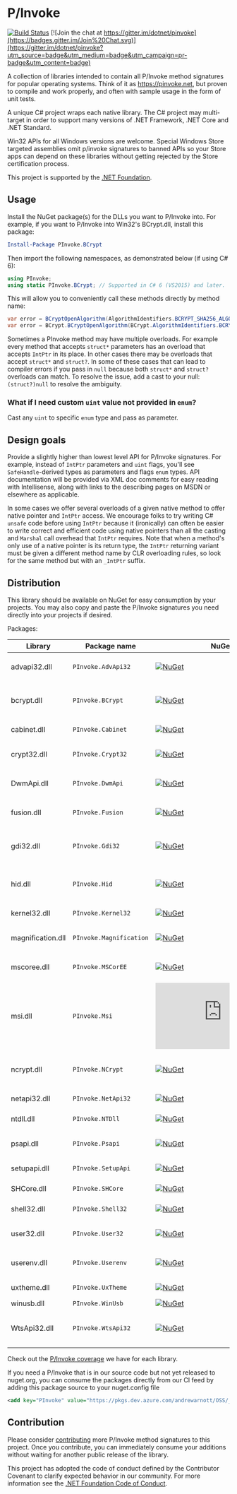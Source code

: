 # P/Invoke

[![Build Status](https://dev.azure.com/andrewarnott/OSS/_apis/build/status/dotnet.pinvoke?branchName=master)](https://dev.azure.com/andrewarnott/OSS/_build?definitionId=39&branchName=master)
[![Join the chat at https://gitter.im/dotnet/pinvoke](https://badges.gitter.im/Join%20Chat.svg)](https://gitter.im/dotnet/pinvoke?utm_source=badge&utm_medium=badge&utm_campaign=pr-badge&utm_content=badge)

A collection of libraries intended to contain all P/Invoke method signatures for popular operating systems.
Think of it as https://pinvoke.net, but proven to compile and work properly, and often
with sample usage in the form of unit tests.

A unique C# project wraps each native library.
The C# project may multi-target in order to support many versions of .NET Framework, .NET Core and .NET Standard.

Win32 APIs for all Windows versions are welcome.
Special Windows Store targeted assemblies omit p/invoke signatures to banned APIs so your Store apps can depend on these libraries without getting rejected by the Store certification process.

This project is supported by the [.NET Foundation](https://dotnetfoundation.org).

## Usage

Install the NuGet package(s) for the DLLs you want to P/Invoke into.
For example, if you want to P/Invoke into Win32's BCrypt.dll, install this package:

```powershell
Install-Package PInvoke.BCrypt
```

Then import the following namespaces, as demonstrated below (if using C# 6):

```csharp
using PInvoke;
using static PInvoke.BCrypt; // Supported in C# 6 (VS2015) and later.
```

This will allow you to conveniently call these methods directly by method name:

```csharp
var error = BCryptOpenAlgorithm(AlgorithmIdentifiers.BCRYPT_SHA256_ALGORITHM); // C# 6 syntax
var error = BCrypt.BCryptOpenAlgorithm(BCrypt.AlgorithmIdentifiers.BCRYPT_SHA256_ALGORITHM); // C# 5 syntax
```

Sometimes a PInvoke method may have multiple overloads. For example every method that accepts
`struct*` parameters has an overload that accepts `IntPtr` in its place. In other cases there
may be overloads that accept `struct*` and `struct?`. In some of these cases that can lead to
compiler errors if you pass in `null` because both `struct*` and `struct?` overloads can match.
To resolve the issue, add a cast to your null: `(struct?)null` to resolve the ambiguity.

### What if I need custom `uint` value not provided in `enum`?

Cast any `uint` to specific `enum` type and pass as parameter.

## Design goals

Provide a slightly higher than lowest level API for P/Invoke signatures.
For example, instead of `IntPtr` parameters and `uint` flags, you'll see `SafeHandle`-derived
types as parameters and flags `enum` types. API documentation will be provided via XML doc comments
for easy reading with Intellisense, along with links to the describing pages on MSDN
or elsewhere as applicable.

In some cases we offer several overloads of a given native method to offer native pointer and
`IntPtr` access. We encourage folks to try writing C# `unsafe` code before using `IntPtr` because
it (ironically) can often be easier to write correct and efficient code using native pointers than
all the casting and `Marshal` call overhead that `IntPtr` requires.
Note that when a method's only use of a native pointer is its return type, the `IntPtr` returning
variant must be given a different method name by CLR overloading rules, so look for the same method
but with an `_IntPtr` suffix.

## Distribution

This library should be available on NuGet for easy consumption by your projects.
You may also copy and paste the P/Invoke signatures you need directly into your projects if desired.

Packages:

Library      | Package name     | NuGet       | Description
-------------|------------------|-------------|-------------
advapi32.dll |`PInvoke.AdvApi32`| [![NuGet](https://buildstats.info/nuget/PInvoke.AdvApi32)](https://www.nuget.org/packages/PInvoke.AdvApi32)|Windows Advanced Services
bcrypt.dll   |`PInvoke.BCrypt`  | [![NuGet](https://buildstats.info/nuget/PInvoke.BCrypt)](https://www.nuget.org/packages/PInvoke.BCrypt)|[Windows Cryptography API: Next Generation][CNG]
cabinet.dll  |`PInvoke.Cabinet` | [![NuGet](https://buildstats.info/nuget/PInvoke.Cabinet)](https://www.nuget.org/packages/PInvoke.Cabinet)|[Cabinet API Functions][Cabinet]
crypt32.dll  |`PInvoke.Crypt32` | [![NuGet](https://buildstats.info/nuget/PInvoke.Crypt32)](https://www.nuget.org/packages/PInvoke.Crypt32)|[Windows Cryptography API][Crypt32]
DwmApi.dll   |`PInvoke.DwmApi`  | [![NuGet](https://buildstats.info/nuget/PInvoke.DwmApi)](https://www.nuget.org/packages/PInvoke.DwmApi)|[Desktop Window Manager][DwmApi]
fusion.dll   |`PInvoke.Fusion`  | [![NuGet](https://buildstats.info/nuget/PInvoke.Fusion)](https://www.nuget.org/packages/PInvoke.Fusion)|.NET Framework Fusion
gdi32.dll    |`PInvoke.Gdi32`   | [![NuGet](https://buildstats.info/nuget/PInvoke.Gdi32)](https://www.nuget.org/packages/PInvoke.Gdi32)|[Windows Graphics Device Interface][Gdi]
hid.dll      |`PInvoke.Hid`     | [![NuGet](https://buildstats.info/nuget/PInvoke.Hid)](https://www.nuget.org/packages/PInvoke.Hid)|[Windows Human Interface Devices][Hid]
kernel32.dll |`PInvoke.Kernel32`| [![NuGet](https://buildstats.info/nuget/PInvoke.Kernel32)](https://www.nuget.org/packages/PInvoke.Kernel32)|Windows Kernel API
magnification.dll |`PInvoke.Magnification`| [![NuGet](https://buildstats.info/nuget/PInvoke.Magnification)](https://www.nuget.org/packages/PInvoke.Magnification)|[Windows Magnification API][Magnification]
mscoree.dll  |`PInvoke.MSCorEE` | [![NuGet](https://buildstats.info/nuget/PInvoke.MSCorEE)](https://www.nuget.org/packages/PInvoke.MSCorEE)|.NET Framework CLR host
msi.dll      |`PInvoke.Msi`     | [![NuGet](https://buildstats.info/nuget/PInvoke.Msi)](https://www.nuget.org/packages/PInvoke.Msi)|[Microsoft Installer][Msi]
ncrypt.dll   |`PInvoke.NCrypt`  | [![NuGet](https://buildstats.info/nuget/PInvoke.NCrypt)](https://www.nuget.org/packages/PInvoke.NCrypt)|[Windows Cryptography API: Next Generation][CNG]
netapi32.dll |`PInvoke.NetApi32`| [![NuGet](https://buildstats.info/nuget/PInvoke.NetApi32)](https://www.nuget.org/packages/PInvoke.NetApi32)|[Network Management][NetApi32]
ntdll.dll    |`PInvoke.NTDll`   | [![NuGet](https://buildstats.info/nuget/PInvoke.NTDll)](https://www.nuget.org/packages/PInvoke.NTDll)|Windows NTDll
psapi.dll    |`PInvoke.Psapi`   | [![NuGet](https://buildstats.info/nuget/PInvoke.Psapi)](https://www.nuget.org/packages/PInvoke.Psapi)|[Windows Process Status API][Psapi]
setupapi.dll |`PInvoke.SetupApi`| [![NuGet](https://buildstats.info/nuget/PInvoke.SetupApi)](https://www.nuget.org/packages/PInvoke.SetupApi)|[Windows setup API][SetupApi]
SHCore.dll   |`PInvoke.SHCore`  | [![NuGet](https://buildstats.info/nuget/PInvoke.SHCore)](https://www.nuget.org/packages/PInvoke.SHCore)|[Windows Shell][Shell32]
shell32.dll  |`PInvoke.Shell32` | [![NuGet](https://buildstats.info/nuget/PInvoke.Shell32)](https://www.nuget.org/packages/PInvoke.Shell32)|[Windows Shell][Shell32]
user32.dll   |`PInvoke.User32`  | [![NuGet](https://buildstats.info/nuget/PInvoke.User32)](https://www.nuget.org/packages/PInvoke.User32)|Windows User Interface
userenv.dll  |`PInvoke.Userenv` | [![NuGet](https://buildstats.info/nuget/PInvoke.Userenv)](https://www.nuget.org/packages/PInvoke.Userenv)|Windows User Environment
uxtheme.dll  |`PInvoke.UxTheme` | [![NuGet](https://buildstats.info/nuget/PInvoke.UxTheme)](https://www.nuget.org/packages/PInvoke.UxTheme)|[Windows Visual Styles][UxTheme]
winusb.dll   |`PInvoke.WinUsb`  | [![NuGet](https://buildstats.info/nuget/PInvoke.WinUsb)](https://www.nuget.org/packages/PInvoke.WinUsb)|[USB Driver][WinUsb]
WtsApi32.dll |`PInvoke.WtsApi32`| [![NuGet](https://buildstats.info/nuget/PInvoke.WtsApi32)](https://www.nuget.org/packages/PInvoke.WtsApi32)|[Windows Remote Desktop Services][WtsApi32]

Check out the [P/Invoke coverage][PInvokeCoverageReport] we have for each library.

If you need a P/Invoke that is in our source code but not yet released to nuget.org, you can consume the packages directly from our CI feed by adding this package source to your nuget.config file

```xml
<add key="PInvoke" value="https://pkgs.dev.azure.com/andrewarnott/OSS/_packaging/PublicCI/nuget/v3/index.json" />
```

## Contribution

Please consider [contributing](CONTRIBUTING.md) more P/Invoke method signatures to this project.
Once you contribute, you can immediately consume your additions without waiting for another
public release of the library.

This project has adopted the code of conduct defined by the Contributor Covenant to clarify expected behavior in our community.
For more information see the [.NET Foundation Code of Conduct](https://dotnetfoundation.org/code-of-conduct).

[CNG]: https://msdn.microsoft.com/en-us/library/windows/desktop/aa376210
[Crypt32]: https://msdn.microsoft.com/en-us/library/windows/desktop/aa380256
[DwmApi]: https://msdn.microsoft.com/en-us/library/windows/desktop/aa969540.aspx
[Hid]: https://msdn.microsoft.com/en-us/library/windows/hardware/ff538865
[Magnification]: https://msdn.microsoft.com/en-us/library/windows/desktop/ms692162
[Msi]: https://msdn.microsoft.com/en-us/library/aa372860.aspx
[SetupApi]: https://msdn.microsoft.com/en-us/library/windows/hardware/ff550855
[Gdi]: https://msdn.microsoft.com/en-us/library/dd145203
[Psapi]: https://msdn.microsoft.com/en-us/library/windows/desktop/ms684884.aspx
[UxTheme]: https://msdn.microsoft.com/en-us/library/windows/desktop/bb773187.aspx
[NetApi32]: https://msdn.microsoft.com/en-us/library/windows/desktop/aa370680.aspx
[Shell32]: https://msdn.microsoft.com/en-us/library/windows/desktop/bb773177.aspx
[WinUsb]: https://docs.microsoft.com/en-us/windows/win32/api/winusb/
[WtsApi32]: https://msdn.microsoft.com/en-us/library/aa383468(v=vs.85).aspx
[Cabinet]: https://docs.microsoft.com/en-us/windows/win32/devnotes/cabinet-api-functions

[PInvokeCoverageReport]: https://github.com/dotnet/pinvoke/wiki/coverage
